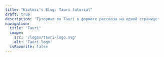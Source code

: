 ```yaml
---
title: "Kiotosi's Blog: Tauri tutorial"
draft: true
description: 'Туториал по Tauri в формате рассказа на одной странице'
navigation:
  title: 'Tauri'
  image:
    src: '/logos/tauri-logo.svg'
    alt: 'Tauri logo'
  isFavorite: false
---
```


